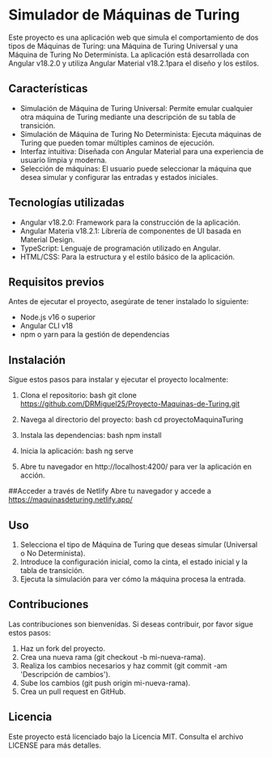 


# Simulador de Máquinas de Turing

Este proyecto es una aplicación web que simula el comportamiento de dos tipos de Máquinas de Turing: una Máquina de Turing Universal y una Máquina de Turing No Determinista. La aplicación está desarrollada con Angular v18.2.0 y utiliza Angular Material v18.2.1para el diseño y los estilos.

## Características

- Simulación de Máquina de Turing Universal: Permite emular cualquier otra máquina de Turing mediante una descripción de su tabla de transición.
- Simulación de Máquina de Turing No Determinista: Ejecuta máquinas de Turing que pueden tomar múltiples caminos de ejecución.
- Interfaz intuitiva: Diseñada con Angular Material para una experiencia de usuario limpia y moderna.
- Selección de máquinas: El usuario puede seleccionar la máquina que desea simular y configurar las entradas y estados iniciales.

## Tecnologías utilizadas

- Angular v18.2.0: Framework para la construcción de la aplicación.
- Angular Materia v18.2.1: Librería de componentes de UI basada en Material Design.
- TypeScript: Lenguaje de programación utilizado en Angular.
- HTML/CSS: Para la estructura y el estilo básico de la aplicación.

## Requisitos previos

Antes de ejecutar el proyecto, asegúrate de tener instalado lo siguiente:

- Node.js v16 o superior
- Angular CLI v18
- npm o yarn para la gestión de dependencias

## Instalación

Sigue estos pasos para instalar y ejecutar el proyecto localmente:

1. Clona el repositorio:
    bash
    git clone https://github.com/DRMiguel25/Proyecto-Maquinas-de-Turing.git
    
2. Navega al directorio del proyecto:
    bash
    cd proyectoMaquinaTuring
    
3. Instala las dependencias:
    bash
    npm install
    
4. Inicia la aplicación:
    bash
    ng serve
    
5. Abre tu navegador en http://localhost:4200/ para ver la aplicación en acción.

##Acceder a través de Netlify 
Abre tu navegador y accede a https://maquinasdeturing.netlify.app/

## Uso

1. Selecciona el tipo de Máquina de Turing que deseas simular (Universal o No Determinista).
2. Introduce la configuración inicial, como la cinta, el estado inicial y la tabla de transición.
3. Ejecuta la simulación para ver cómo la máquina procesa la entrada.

## Contribuciones

Las contribuciones son bienvenidas. Si deseas contribuir, por favor sigue estos pasos:

1. Haz un fork del proyecto.
2. Crea una nueva rama (git checkout -b mi-nueva-rama).
3. Realiza los cambios necesarios y haz commit (git commit -am 'Descripción de cambios').
4. Sube los cambios (git push origin mi-nueva-rama).
5. Crea un pull request en GitHub.

## Licencia

Este proyecto está licenciado bajo la Licencia MIT. Consulta el archivo LICENSE para más detalles.





